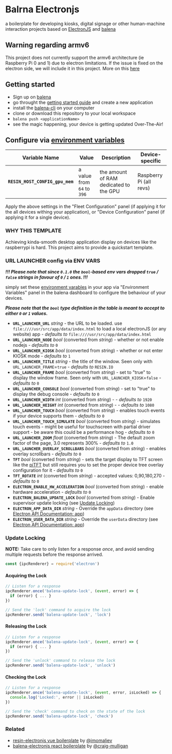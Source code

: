 # Balrna Electronjs

a boilerplate for developing kiosks, digital signage or other human-machine interaction projects based on [ElectronJS](http://electron.atom.io/) and [balena](http://balena.io)

## Warning regarding armv6
This project does not currently support the armv6 architecture (ie Raspberry Pi 0 and 1) due to electron limitations. If the issue is fixed on the electron side, we will include it in this project. More on this [here](https://github.com/electron/electron/issues/4677)

## Getting started

- Sign up on [balena](https://dashboard.balena-cloud.com/signup)
- go throught the [getting started guide](https://www.balena.io/docs/learn/getting-started/raspberry-pi/nodejs/) and create a new application
- install the [balena-cli](https://github.com/balena-io/balena-cli) on your computer
- clone or download this repository to your local workspace
- `balena push <applicationName>`
- see the magic happening, your device is getting updated Over-The-Air!

## Configure via [environment variables](https://www.balena.io/docs/learn/manage/serv-vars/)
Variable Name | Value | Description | Device-specific
------------ | ------------- | ------------- | -------------
**`RESIN_HOST_CONFIG_gpu_mem`** | a value from `64` to `396` | the amount of RAM dedicated to the GPU | Raspberry Pi (all revs)

Apply the above settings in the "Fleet Configuration" panel (if applying it for the all devices withing your application), or "Device Configuration" panel (if applying it for a single device).

### WHY THIS TEMPLATE

Achieving kinda-smooth desktop application display on devices like the raspberrypi is hard. This project aims to provide a quickstart template.

### URL LAUNCHER config via ENV VARS
*__!!! Please note that since `0.1.0` the `bool`-based env vars dropped `true` / `false` strings in favour of `0` / `1` ones. !!!__*

simply set these [environment varables](https://www.balena.io/docs/learn/manage/serv-vars/) in your app via "Environment Variables" panel in the balena dashboard to configure the behaviour of your devices.

*__Please note that the `bool` type definition in the table is meant to accept to either `0` or `1` values.__*

* **`URL_LAUNCHER_URL`** *string* - the URL to be loaded. use `file:////usr/src/app/data/index.html` to load a local electronJS (or any website) app - *defaults to* `file:////usr/src/app/data/index.html`
* **`URL_LAUNCHER_NODE`** *bool* (converted from *string*) - whether or not enable nodejs - *defaults to* `0`
* **`URL_LAUNCHER_KIOSK`** *bool* (converted from *string*) - whether or not enter KIOSK mode - *defaults to* `1`
* **`URL_LAUNCHER_TITLE`** *string* - the title of the window. Seen only with `URL_LAUNCHER_FRAME`=`true` - *defaults to* `RESIN.IO`
* **`URL_LAUNCHER_FRAME`** *bool* (converted from *string*) - set to "true" to display the window frame. Seen only with `URL_LAUNCHER_KIOSK`=`false` - *defaults to*  `0`
* **`URL_LAUNCHER_CONSOLE`** *bool* (converted from *string*) - set to "true" to display the debug console -  *defaults to*  `0`
* **`URL_LAUNCHER_WIDTH`**  *int* (converted from *string*) -  - *defaults to* `1920`
* **`URL_LAUNCHER_HEIGHT`**  *int* (converted from *string*) -  - *defaults to* `1080`
* **`URL_LAUNCHER_TOUCH`** *bool* (converted from *string*) - enables touch events if your device supports them  - *defaults to* `0`
* **`URL_LAUNCHER_TOUCH_SIMULATE`** *bool* (converted from *string*) - simulates touch events - might be useful for touchscreen with partial driver support - be aware this could be a performance hog  - *defaults to* `0`
* **`URL_LAUNCHER_ZOOM`** *float* (converted from *string*) - The default zoom factor of the page, 3.0 represents 300%  - *defaults to* `1.0`
* **`URL_LAUNCHER_OVERLAY_SCROLLBARS`** *bool* (converted from *string*) - enables overlay scrollbars  - *defaults to* `0`
* **`TFT`** *bool* (converted from *string*) - sets the target display to TFT screen like the [piTFT](https://www.adafruit.com/product/1601) but still requires you to set the proper device tree overlay configuration for it  - *defaults to* `0`
* **`TFT_ROTATE`**  *int* (converted from *string*) - accepted values: 0,90,180,270 - *defaults to* `0`
* **`ELECTRON_ENABLE_HW_ACCELERATION`**  *bool* (converted from *string*) - enable hardware acceleration - *defaults to* `0`
* **`ELECTRON_BALENA_UPDATE_LOCK`**  *bool* (converted from *string*) - Enable supervisor update locking (see [Update Locking](#update-locking))
* **`ELECTRON_APP_DATA_DIR`**  *string* - Override the `appData` directory (see [Electron API Documentation: app](https://electronjs.org/docs/api/app#appgetpathname))
* **`ELECTRON_USER_DATA_DIR`**  *string* - Override the `userData` directory (see [Electron API Documentation: app](https://electronjs.org/docs/api/app#appgetpathname))

### Update Locking

**NOTE:** Take care to only listen for a response *once*, and avoid sending
multiple requests before the response arrived.

```js
const {ipcRenderer} = require('electron')
```

#### Acquiring the Lock

```js
// Listen for a response
ipcRenderer.once('balena-update-lock', (event, error) => {
  if (error) { ... }
})

// Send the 'lock' command to acquire the lock
ipcRenderer.send('balena-update-lock', 'lock')
```

#### Releasing the Lock

```js
// Listen for a response
ipcRenderer.once('balena-update-lock', (event, error) => {
  if (error) { ... }
})

// Send the 'unlock' command to release the lock
ipcRenderer.send('balena-update-lock', 'unlock')
```

#### Checking the Lock

```js
// Listen for a response
ipcRenderer.once('balena-update-lock', (event, error, isLocked) => {
  console.log('Locked:', error || isLocked)
})

// Send the 'check' command to check on the state of the lock
ipcRenderer.send('balena-update-lock', 'check')
```

### Related

- [resin-electronjs vue boilerplate](https://github.com/imomaliev/resin-electron-vue) by [@imomaliev](https://github.com/imomaliev)
- [balena-electronjs react boilerplate](https://github.com/balena-io-playground/balena-electronjs-react) by [@craig-mulligan](https://github.com/craig-mulligan)
